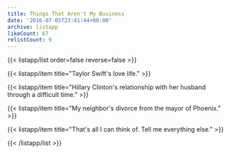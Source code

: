 ```yaml
---
title: Things That Aren't My Business
date: '2016-07-05T23:41:44+00:00'
archive: listapp
likeCount: 67
relistCount: 9
---
```


{{< listapp/list order=false reverse=false >}}

   {{< listapp/item title="Taylor Swift's love life." >}}

   {{< listapp/item title="Hillary Clinton's relationship with her husband through a difficult time." >}}

   {{< listapp/item title="My neighbor's divorce from the mayor of Phoenix." >}}

   {{< listapp/item title="That's all I can think of. Tell me everything else." >}}

{{< /listapp/list >}}
